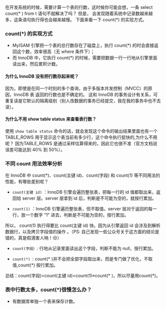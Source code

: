 在开发系统的时候，需要计算一个表的行数，这时候你可能会想，一条 select count(* ) from t 语句不就解决了吗？
但是， 会发现随着系统中记录数越来越多，这条语句执行得也会越来越慢。  下面来看一下 count(*) 的实现方式。  

### count(*) 的实现方式  
* MyISAM 引擎把一个表的总行数存在了磁盘上，执行 count(*) 的时会直接返回这个数，效率很高（无 where 条件下）；
* 而 InnoDB 中，它执行 count(*) 的时候，需要把数据一行一行地从引擎里面读出来，然后累积计数。

#### 为什么 InnoDB 没有把行数存起来呢？

因为，即使是在同一个时刻的多个查询，由于多版本并发控制（MVCC）的原因，InnoDB 表 返回的行数也是不确定的。
这和 InnoDB 的事务设计有关系，可重复读是它默认的隔离级别（别人改数据的事务已经提交，我在我的事务中也不去读）。  

#### 为什么不用 show table status 来查看表行数？  

 使用 `show table status` 命令的话，就会发现这个命令的输出结果里面也有一个 TABLE_ROWS 用于显示这个表当前有多少行，这个命令执行挺快的,为什么不用呢？
 因为TABLE_ROWS 是通过采样估算得来的，因此它也很不准（官方文档说误差可能达到 40% 到 50%）。   
 
 ### 不同 count 用法效率分析  
 
 在 InnoDB 中 count(*)、count(主键 id)、count(字段) 和 count(1) 等不同用法的性能，有哪些差别呢？  
 
 * `count(主键 id)` ：InnoDB 引擎会遍历整张表，把每一行的 id 值都取出来，返回给 server 层。server 层拿到 id 后，判断是不可能为空的，就按行累加。
 
 * `count(1)` ：InnoDB 引擎遍历整张表，但不取值。server 层对于返回的每一行，放一个数字 “1” 进去，判断是不可能为空的，按行累加。  
 
所以， count(1) 执行得要比 count(主键 id) 快。因为从引擎返回 id 会涉及到解析数据行，以及拷贝字段值的操作 。（PS: 自己发现一些公众号关于这方面的结论是错的，真是假酒害人呐！:unamused:）

* `count(字段）`: 行地从记录里面读出这个字段，判断不能为 null，按行累加。   

* `count(*) `: count(* )并不会把全部字段取出来，而是专门做了优化，不取值,count(*) 按行累加。    

总结：count(字段)<count(主键 id)<count(1)≈count(* )，所以尽量用count(*)。  

### 表中行数太多，count(*)很慢怎么办？  
* 有数据库单独一个表来保存计数。
